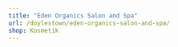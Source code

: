 ```yaml
---
title: "Eden Organics Salon and Spa"
url: /doylestown/eden-organics-salon-and-spa/
shop: Kosmetik
---
```

